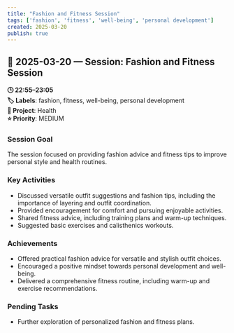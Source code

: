 ```yaml
---
title: "Fashion and Fitness Session"
tags: ['fashion', 'fitness', 'well-being', 'personal development']
created: 2025-03-20
publish: true
---
```


## 📅 2025-03-20 — Session: Fashion and Fitness Session

**🕒 22:55–23:05**  
**🏷️ Labels**: fashion, fitness, well-being, personal development  
**📂 Project**: Health  
**⭐ Priority**: MEDIUM  


### Session Goal
The session focused on providing fashion advice and fitness tips to improve personal style and health routines.

### Key Activities
- Discussed versatile outfit suggestions and fashion tips, including the importance of layering and outfit coordination.
- Provided encouragement for comfort and pursuing enjoyable activities.
- Shared fitness advice, including training plans and warm-up techniques.
- Suggested basic exercises and calisthenics workouts.

### Achievements
- Offered practical fashion advice for versatile and stylish outfit choices.
- Encouraged a positive mindset towards personal development and well-being.
- Delivered a comprehensive fitness routine, including warm-up and exercise recommendations.

### Pending Tasks
- Further exploration of personalized fashion and fitness plans.

